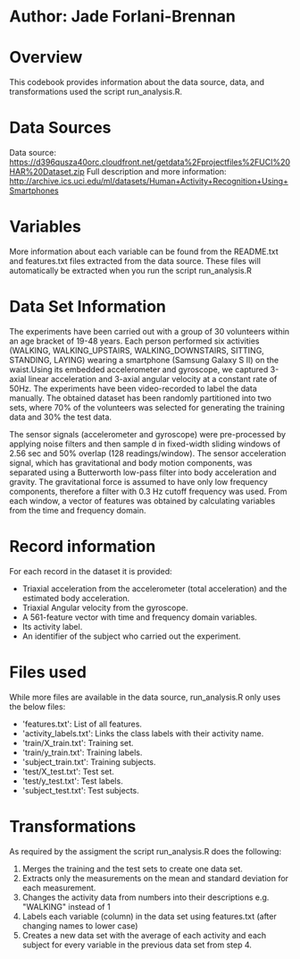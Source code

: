 # Author: Jade Forlani-Brennan

# Overview
This codebook provides information about the data source, data, and transformations used the script run_analysis.R.
# Data Sources

Data source: https://d396qusza40orc.cloudfront.net/getdata%2Fprojectfiles%2FUCI%20HAR%20Dataset.zip
Full description and more information: http://archive.ics.uci.edu/ml/datasets/Human+Activity+Recognition+Using+Smartphones

# Variables
More information about each variable can be found from the README.txt and features.txt files extracted from the data source.
These files will automatically be extracted when you run the script run_analysis.R

# Data Set Information
The experiments have been carried out with a group of 30 volunteers within an age bracket of 19-48 years.
Each person performed six activities (WALKING, WALKING_UPSTAIRS, WALKING_DOWNSTAIRS, SITTING, STANDING, LAYING) wearing a smartphone (Samsung Galaxy S II) on the waist.Using its embedded accelerometer and gyroscope, we captured 3-axial linear acceleration and 3-axial angular velocity at a constant rate of 50Hz. The experiments have been video-recorded to label the data manually. The obtained dataset has been randomly partitioned into two sets, where 70% of the volunteers was selected for generating the training data and 30% the test data.

The sensor signals (accelerometer and gyroscope) were pre-processed by applying noise filters and then sample d in fixed-width sliding windows of 2.56 sec and 50% overlap (128 readings/window). The sensor acceleration signal, which has gravitational and body motion components, was separated using a Butterworth low-pass filter into body acceleration and gravity. The gravitational force is assumed to have only low frequency components, therefore a filter with 0.3 Hz cutoff frequency was used. From each window, a vector of features was obtained by calculating variables from the time and frequency domain.

# Record information
For each record in the dataset it is provided:
- Triaxial acceleration from the accelerometer (total acceleration) and the estimated body acceleration.
- Triaxial Angular velocity from the gyroscope.
- A 561-feature vector with time and frequency domain variables.
- Its activity label.
- An identifier of the subject who carried out the experiment.

# Files used
While more files are available in the data source, run_analysis.R only uses the below files:
- 'features.txt': List of all features.
- 'activity_labels.txt': Links the class labels with their activity name.
- 'train/X_train.txt': Training set.
- 'train/y_train.txt': Training labels.
- 'subject_train.txt': Training subjects.
- 'test/X_test.txt': Test set.
- 'test/y_test.txt': Test labels.
- 'subject_test.txt': Test subjects.

# Transformations
As required by the assigment the script run_analysis.R does the following:
1. Merges the training and the test sets to create one data set.
2. Extracts only the measurements on the mean and standard deviation for each measurement.
3. Changes the activity data from numbers into their descriptions e.g. "WALKING" instead of 1
4. Labels each variable (column) in the data set using features.txt (after changing names to lower case)
5. Creates a new data set with the average of each activity and each subject for every variable in the previous data set from step 4.
